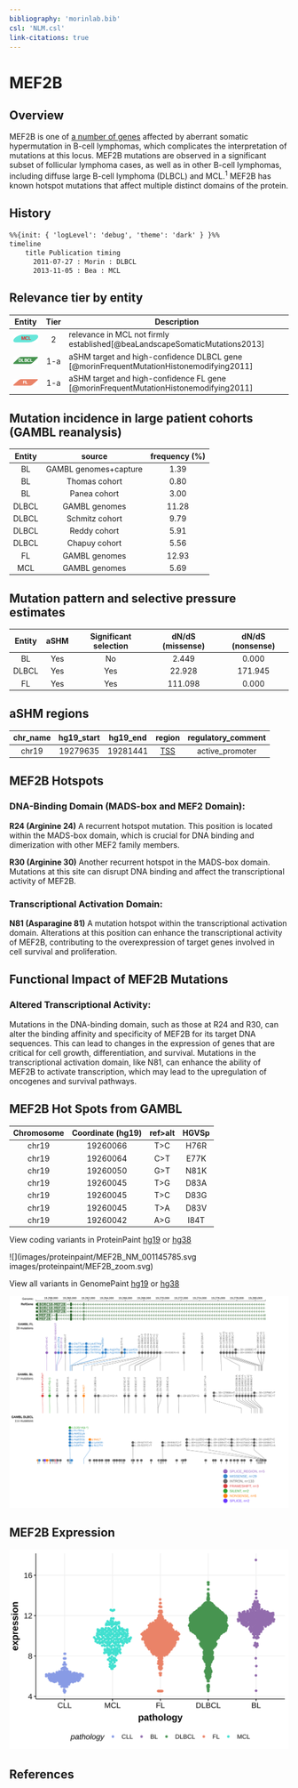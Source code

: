 ```yaml
---
bibliography: 'morinlab.bib'
csl: 'NLM.csl'
link-citations: true
---
```

# MEF2B

## Overview
MEF2B is one of [a number of genes](https://github.com/morinlab/LLMPP/wiki/ashm) affected by aberrant somatic hypermutation in B-cell lymphomas, which complicates the interpretation of mutations at this locus. MEF2B mutations are observed in a significant subset of follicular lymphoma cases, as well as in other B-cell lymphomas, including diffuse large B-cell lymphoma (DLBCL) and MCL.<sup>1</sup> MEF2B has known hotspot mutations that affect multiple distinct domains of the protein. 

## History
```mermaid
%%{init: { 'logLevel': 'debug', 'theme': 'dark' } }%%
timeline
    title Publication timing
      2011-07-27 : Morin : DLBCL
      2013-11-05 : Bea : MCL
```

## Relevance tier by entity

|Entity|Tier|Description                           |
|:------:|:----:|--------------------------------------|
|![MCL](images/icons/MCL_tier2.png)|2|relevance in MCL not firmly established[@beaLandscapeSomaticMutations2013]|
|![DLBCL](images/icons/DLBCL_tier1.png) |1-a | aSHM target and high-confidence DLBCL gene            [@morinFrequentMutationHistonemodifying2011]|
|![FL](images/icons/FL_tier1.png)    |1-a | aSHM target and high-confidence FL gene               [@morinFrequentMutationHistonemodifying2011]|


## Mutation incidence in large patient cohorts (GAMBL reanalysis)

|Entity|source               |frequency (%)|
|:------:|:---------------------:|:-------------:|
|BL    |GAMBL genomes+capture| 1.39        |
|BL    |Thomas cohort        | 0.80        |
|BL    |Panea cohort         | 3.00        |
|DLBCL |GAMBL genomes        |11.28        |
|DLBCL |Schmitz cohort       | 9.79        |
|DLBCL |Reddy cohort         | 5.91        |
|DLBCL |Chapuy cohort        | 5.56        |
|FL    |GAMBL genomes        |12.93        |
|MCL   |GAMBL genomes        | 5.69        |

## Mutation pattern and selective pressure estimates

|Entity|aSHM|Significant selection|dN/dS (missense)|dN/dS (nonsense)|
|:------:|:----:|:---------------------:|:----------------:|:----------------:|
|BL    |Yes |No                   |  2.449         |  0.000         |
|DLBCL |Yes |Yes                  | 22.928         |171.945         |
|FL    |Yes |Yes                  |111.098         |  0.000         |

## aSHM regions

|chr_name|hg19_start|hg19_end|region                                                                                    |regulatory_comment|
|:--------:|:----------:|:--------:|:------------------------------------------------------------------------------------------:|:------------------:|
|chr19   |19279635  |19281441|[TSS](https://genome.ucsc.edu/s/rdmorin/GAMBL%20hg19?position=chr19%3A19279635%2D19281441)|active_promoter   |


## MEF2B Hotspots

### DNA-Binding Domain (MADS-box and MEF2 Domain):
**R24 (Arginine 24)** A recurrent hotspot mutation. This position is located within the MADS-box domain, which is crucial for DNA binding and dimerization with other MEF2 family members.

**R30 (Arginine 30)** Another recurrent hotspot in the MADS-box domain. Mutations at this site can disrupt DNA binding and affect the transcriptional activity of MEF2B.

### Transcriptional Activation Domain:
**N81 (Asparagine 81)** A mutation hotspot within the transcriptional activation domain. Alterations at this position can enhance the transcriptional activity of MEF2B, contributing to the overexpression of target genes involved in cell survival and proliferation.

## Functional Impact of MEF2B Mutations

### Altered Transcriptional Activity:
Mutations in the DNA-binding domain, such as those at R24 and R30, can alter the binding affinity and specificity of MEF2B for its target DNA sequences. This can lead to changes in the expression of genes that are critical for cell growth, differentiation, and survival.
Mutations in the transcriptional activation domain, like N81, can enhance the ability of MEF2B to activate transcription, which may lead to the upregulation of oncogenes and survival pathways.

## MEF2B Hot Spots from GAMBL

| Chromosome |Coordinate (hg19) | ref>alt | HGVSp | 
 | :---:| :---: | :--: | :---: |
| chr19 | 19260066 | T>C | H76R |
| chr19 | 19260064 | C>T | E77K |
| chr19 | 19260050 | G>T | N81K |
| chr19 | 19260045 | T>G | D83A |
| chr19 | 19260045 | T>C | D83G |
| chr19 | 19260045 | T>A | D83V |
| chr19 | 19260042 | A>G | I84T |

View coding variants in ProteinPaint [hg19](https://morinlab.github.io/LLMPP/GAMBL/MEF2B_protein.html)  or [hg38](https://morinlab.github.io/LLMPP/GAMBL/MEF2B_protein_hg38.html)

![](images/proteinpaint/MEF2B_NM_001145785.svg
images/proteinpaint/MEF2B_zoom.svg)

View all variants in GenomePaint [hg19](https://morinlab.github.io/LLMPP/GAMBL/MEF2B.html)  or [hg38](https://morinlab.github.io/LLMPP/GAMBL/MEF2B_hg38.html)

![](images/proteinpaint/MEF2B.svg)

## MEF2B Expression
![](images/gene_expression/MEF2B_by_pathology.svg)


<!-- ORIGIN: morinFrequentMutationHistonemodifying2011 -->
<!-- DLBCL: morinFrequentMutationHistonemodifying2011 -->
<!-- MCL: beaLandscapeSomaticMutations2013 -->
<!-- FL: morinFrequentMutationHistonemodifying2011 -->

## References
